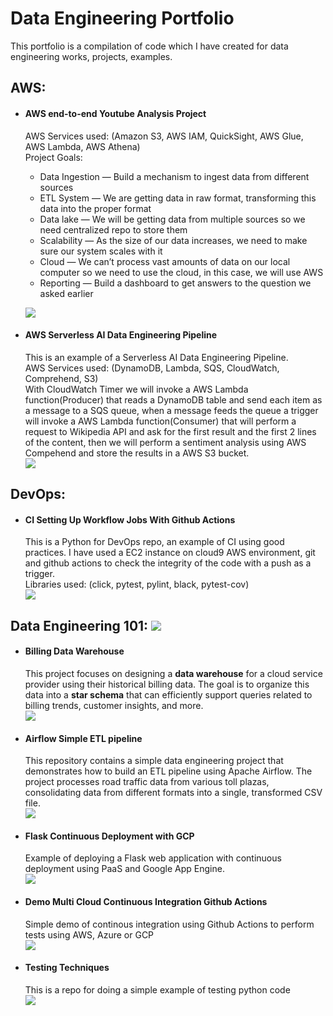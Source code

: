# Data Engineering Portfolio

This portfolio is a compilation of code which I have created for data engineering works, projects, examples.

## AWS:
* #### AWS end-to-end Youtube Analysis Project<br>
    AWS Services used: (Amazon S3, AWS IAM, QuickSight, AWS Glue, AWS Lambda, AWS Athena)<br>
    Project Goals:
    * Data Ingestion — Build a mechanism to ingest data from different sources
    * ETL System — We are getting data in raw format, transforming this data into the proper format
    * Data lake — We will be getting data from multiple sources so we need centralized repo to store them
    * Scalability — As the size of our data increases, we need to make sure our system scales with it
    * Cloud — We can’t process vast amounts of data on our local computer so we need to use the cloud, in this case, we will use AWS
    * Reporting — Build a dashboard to get answers to the question we asked earlier<br>
      
    [![](https://badgen.net/badge/icon/github?icon=github&label)](https://github.com/VM-137/end_to_end_youtube_data_analysis)

* #### AWS Serverless AI Data Engineering Pipeline<br>
    This is an example of a Serverless AI Data Engineering Pipeline.<br>
    AWS Services used: (DynamoDB, Lambda, SQS, CloudWatch, Comprehend, S3)<br>
With CloudWatch Timer we will invoke a AWS Lambda function(Producer) that reads a DynamoDB table and send each item as a message to a SQS queue, when a message feeds the queue a trigger will invoke a AWS Lambda function(Consumer) that will perform a request to Wikipedia API and ask for the first result and the first 2 lines of the content, then we will perform a sentiment analysis using AWS Compehend and store the results in a AWS S3 bucket.<br>
[![](https://badgen.net/badge/icon/github?icon=github&label)](https://github.com/VM-137/awslambda-toy-model)

## DevOps:
* #### CI Setting Up Workflow Jobs With Github Actions<br>
    This is a Python for DevOps repo, an example of CI using good practices. I have used a EC2 instance on cloud9 AWS environment, git and github actions to check the integrity of the code with a push as a trigger.<br>
Libraries used: (click, pytest, pylint, black, pytest-cov)<br>
[![](https://badgen.net/badge/icon/github?icon=github&label)](https://github.com/VM-137/aws-cloud9-devops)

## Data Engineering 101: [![](https://badgen.net/badge/101/examples/black)]()
* #### Billing Data Warehouse
  This project focuses on designing a **data warehouse** for a cloud service provider using their historical billing data. The goal is to organize this data into a **star schema** that can efficiently support queries related to         billing trends, customer insights, and more.<br>
[![](https://badgen.net/badge/icon/github?icon=github&label)](https://github.com/VM-137/billing-data-warehouse)

* #### Airflow Simple ETL pipeline<br>
    This repository contains a simple data engineering project that demonstrates how to build an ETL pipeline using Apache Airflow. The project processes road traffic data from various toll plazas, consolidating data from different       formats into a single, transformed CSV file.<br>
[![](https://badgen.net/badge/icon/github?icon=github&label)](https://github.com/VM-137/ETL-PIPELINE-AIRFLOW)
    
* #### Flask Continuous Deployment with GCP<br>
    Example of deploying a Flask web application with continuous deployment using PaaS and Google App Engine. <br>
[![](https://badgen.net/badge/icon/github?icon=github&label)](https://github.com/VM-137/cd-on-gcp-flask-web-)

* #### Demo Multi Cloud Continuous Integration Github Actions<br>
    Simple demo of continous integration using Github Actions to perform tests using AWS, Azure or GCP <br>
[![](https://badgen.net/badge/icon/github?icon=github&label)](https://github.com/VM-137/demo-multi-cloud-continuous-integration-github-actions-)

* #### Testing Techniques<br>
    This is a repo for doing a simple example of testing python code<br>
[![](https://badgen.net/badge/icon/github?icon=github&label)](https://github.com/VM-137/testing-techniques)



